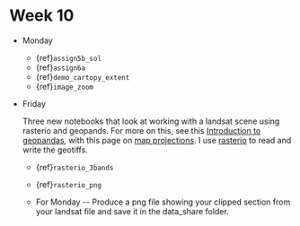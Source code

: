 

# Week 10

* Monday

  * {ref}`assign5b_sol`
  * {ref}`assign6a`
  * {ref}`demo_cartopy_extent`
  * {ref}`image_zoom`

* Friday

  Three new notebooks that look at working with a landsat scene using rasterio and geopands.  For
  more on this, see this [Introduction to geopandas](https://automating-gis-processes.github.io/site/notebooks/L2/geopandas-basics.html),
  with this page on [map projections](https://automating-gis-processes.github.io/site/notebooks/L2/projections.html).  I use
  [rasterio](https://automating-gis-processes.github.io/site/notebooks/Raster/reading-raster.html) to read and write the geotiffs.

  * {ref}`rasterio_3bands`
  * {ref}`rasterio_png`

  * For Monday -- Produce a png file showing your clipped section from your
    landsat file and save it in the data_share folder.
